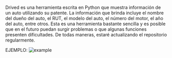 Drived es una herramienta escrita en Python que muestra información de un auto utilizando su patente. La información que brinda incluye el nombre del dueño del auto, el RUT, el modelo del auto, el número del motor, el año del auto, entre otros.
Esta es una herramienta bastante sencilla y es posible que en el futuro puedan surgir problemas o que algunas funciones presenten dificultades. De todas maneras, estaré actualizando el repositorio regularmente.


EJEMPLO: 
![example](https://github.com/g0nxz4/Drived/assets/143147491/bff522fd-1daf-42f8-9f7c-5fbb197fe087)


